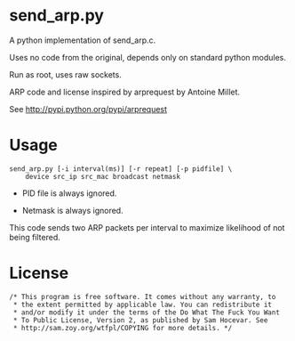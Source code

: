 # send_arp.py

A python implementation of send_arp.c.

Uses no code from the original, depends only on standard python modules.

Run as root, uses raw sockets.

ARP code and license inspired by arprequest by Antoine Millet.

See http://pypi.python.org/pypi/arprequest

# Usage

    send_arp.py [-i interval(ms)] [-r repeat] [-p pidfile] \
        device src_ip src_mac broadcast netmask
    
* PID file is always ignored.

* Netmask is always ignored.
    
This code sends two ARP packets per interval to maximize
likelihood of not being filtered.

# License

    /* This program is free software. It comes without any warranty, to
     * the extent permitted by applicable law. You can redistribute it
     * and/or modify it under the terms of the Do What The Fuck You Want
     * To Public License, Version 2, as published by Sam Hocevar. See
     * http://sam.zoy.org/wtfpl/COPYING for more details. */
